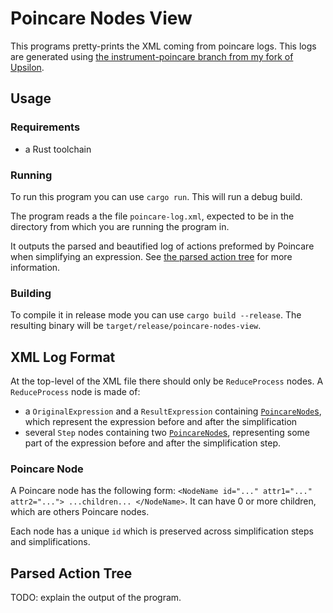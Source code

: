 # Poincare Nodes View
This programs pretty-prints the XML coming from poincare logs.
This logs are generated using [the instrument-poincare branch from my fork of Upsilon](https://github.com/ErynGalen/Upsilon/tree/instrument-poincare).

## Usage
### Requirements
* a Rust toolchain
### Running
To run this program you can use `cargo run`. This will run a debug build.

The program reads a the file `poincare-log.xml`, expected to be in the directory from which you are running the program in.

It outputs the parsed and beautified log of actions preformed by Poincare when simplifying an expression.
See [the parsed action tree](#parsed-action-tree) for more information.

### Building
To compile it in release mode you can use `cargo build --release`.
The resulting binary will be `target/release/poincare-nodes-view`.

## XML Log Format
At the top-level of the XML file there should only be `ReduceProcess` nodes.
A `ReduceProcess` node is made of:
* a `OriginalExpression` and a `ResultExpression` containing [`PoincareNode`s](#poincare-node), which represent the expression before and after the simplification
* several `Step` nodes containing two [`PoincareNode`s](#poincare-node), representing some part of the expression before and after the simplification step.
### Poincare Node
A Poincare node has the following form:
`<NodeName id="..." attr1="..." attr2="..."> ...children... </NodeName>`.
It can have 0 or more children, which are others Poincare nodes.

Each node has a unique `id` which is preserved across simplification steps and simplifications.

## Parsed Action Tree
TODO: explain the output of the program.
